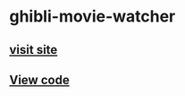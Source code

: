 # ghibli-movie-watcher

 ## [visit site](https://iamabhas.github.io/ghibli-movie-watcher/)
 
 ## [View code](https://github.com/iamabhas/react-projects/tree/main/ghibli-movie-watcher)
